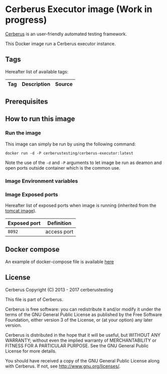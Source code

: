 # Cerberus Executor image (Work in progress)

[Cerberus](http://www.cerberus-testing.org/) is an user-friendly automated testing framework.

This Docker image run a Cerberus executor instance.

## Tags

Hereafter list of available tags:

Tag     | Description                        | Source
--------|------------------------------------|-------------------------------


## Prerequisites



## How to run this image

### Run the image

This image can simply be run by using the following command:

    docker run -d -P cerberustesting/cerberus-executor:latest

Note the use of the `-d` and `-P` arguments to let image be run as deamon and open ports outside container which is the common use.

### Image Environment variables



### Image Exposed ports

Hereafter list of exposed ports when image is running (inherited from the [tomcat image](https://hub.docker.com/_/tomcat/)).

Exposed port            | Definition
------------------------|---------------------------------------------------------
`8092`                  | access port


## Docker compose
An example of docker-compose file is available [here](https://github.com/cerberustesting/cerberus-source/tree/master/docker/compositions/cerberus-tomcat-mysql)


## License

Cerberus Copyright (C) 2013 - 2017 cerberustesting

This file is part of Cerberus.

Cerberus is free software: you can redistribute it and/or modify
it under the terms of the GNU General Public License as published by
the Free Software Foundation, either version 3 of the License, or
(at your option) any later version.

Cerberus is distributed in the hope that it will be useful,
but WITHOUT ANY WARRANTY; without even the implied warranty of
MERCHANTABILITY or FITNESS FOR A PARTICULAR PURPOSE.  See the
GNU General Public License for more details.

You should have received a copy of the GNU General Public License
along with Cerberus.  If not, see <http://www.gnu.org/licenses/>.
